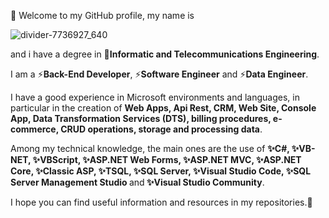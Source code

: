 👋 Welcome to my GitHub profile, my name is 

![divider-7736927_640](https://github.com/Fabix1983/Fabix1983/assets/149963958/d84e8bc9-c45a-4b94-bb0c-077c9f321d58)

and i have a degree in 📜<b>Informatic and Telecommunications Engineering</b>.

I am a ⚡<b>Back-End Developer</b>, ⚡<b>Software Engineer</b> and ⚡<b>Data Engineer</b>.

I have a good experience in Microsoft environments and languages, in particular in the creation of <b>Web Apps, Api Rest, CRM, Web Site, Console App, Data Transformation Services (DTS), billing procedures, e-commerce, CRUD operations, storage and processing data</b>.

Among my technical knowledge, the main ones are the use of <b>✨C#, ✨VB-NET, ✨VBScript, ✨ASP.NET Web Forms, ✨ASP.NET MVC, ✨ASP.NET Core, ✨Classic ASP, ✨TSQL, ✨SQL Server, ✨Visual Studio Code, ✨SQL Server Management Studio </b>and<b> ✨Visual Studio Community</b>.

I hope you can find useful information and resources in my repositories.👋

